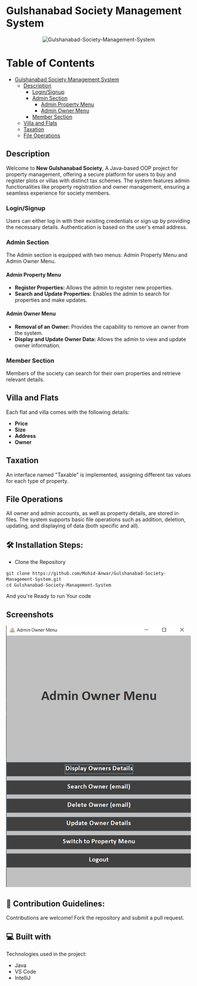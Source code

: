 # Gulshanabad Society Management System
<p align="center">
  <img src="https://socialify.git.ci/Mohid-Anwar/Gulshanabad-Society-Management-System/image?font=Raleway&language=1&name=1&owner=1&pattern=Charlie%20Brown&theme=Auto" alt="Gulshanabad-Society-Management-System" width="640" height="320" />
</p>

# Table of Contents

- [Gulshanabad Society Management System](#gulshanabad-society-management-system)
  - [Description](#description)
    - [Login/Signup](#loginsignup)
    - [Admin Section](#admin-section)
      - [Admin Property Menu](#admin-property-menu)
      - [Admin Owner Menu](#admin-owner-menu)
    - [Member Section](#member-section)
  - [Villa and Flats](#villa-and-flats)
  - [Taxation](#taxation)
  - [File Operations](#file-operations)


## Description
Welcome to **New Gulshanabad Society**, A Java-based OOP project for property management, offering a secure platform for users to buy and register plots or villas with distinct tax schemes. The system features admin functionalities like property registration and owner management, ensuring a seamless experience for society members.
### Login/Signup

Users can either log in with their existing credentials or sign up by providing the necessary details. Authentication is based on the user's email address.

### Admin Section

The Admin section is equipped with two menus: Admin Property Menu and Admin Owner Menu.

#### Admin Property Menu

- **Register Properties:** Allows the admin to register new properties.
- **Search and Update Properties:** Enables the admin to search for properties and make updates.
  
#### Admin Owner Menu

- **Removal of an Owner:** Provides the capability to remove an owner from the system.
- **Display and Update Owner Data:** Allows the admin to view and update owner information.

### Member Section

Members of the society can search for their own properties and retrieve relevant details.

## Villa and Flats

Each flat and villa comes with the following details:

- **Price**
- **Size**
- **Address**
- **Owner**

## Taxation

An interface named "Taxable" is implemented, assigning different tax values for each type of property.

## File Operations

All owner and admin accounts, as well as property details, are stored in files. The system supports basic file operations such as addition, deletion, updating, and displaying of data (both specific and all).

## 🛠️ Installation Steps:

- Clone the Repository

```
git clone https://github.com/Mohid-Anwar/Gulshanabad-Society-Management-System.git
cd Gulshanabad-Society-Management-System
```

And you're Ready to run Your code

## Screenshots
![Admin Owner Dashboard](Images/Admin_Owner.png)

## 🍰 Contribution Guidelines:</h2>

Contributions are welcome! Fork the repository and submit a pull request.
  
## 💻 Built with

Technologies used in the project:

*   Java
*   VS Code
*   IntelliJ

